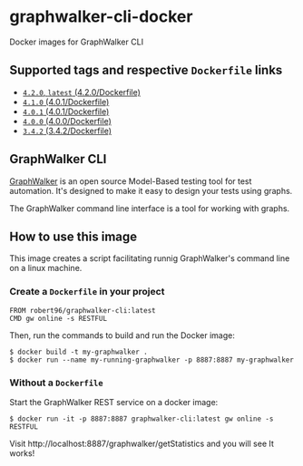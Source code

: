 # graphwalker-cli-docker

Docker images for GraphWalker CLI

## Supported tags and respective `Dockerfile` links

* [`4.2.0`, `latest` (4.2.0/Dockerfile)](https://github.com/Robert-96/graphwalker-cli-docker/blob/master/4.2.0/Dockerfile)
* [`4.1.0` (4.0.1/Dockerfile)](https://github.com/Robert-96/graphwalker-cli-docker/blob/master/4.1.0/Dockerfile)
* [`4.0.1` (4.0.1/Dockerfile)](https://github.com/Robert-96/graphwalker-cli-docker/blob/master/4.0.1/Dockerfile)
* [`4.0.0` (4.0.0/Dockerfile)](https://github.com/Robert-96/graphwalker-cli-docker/blob/master/4.0.0/Dockerfile)
* [`3.4.2` (3.4.2/Dockerfile)](https://github.com/Robert-96/graphwalker-cli-docker/blob/master/3.4.2/Dockerfile)

## GraphWalker CLI

[GraphWalker](http://graphwalker.github.io/) is an open source Model-Based testing tool for test automation. It's designed to make it easy to design your tests using graphs.

The GraphWalker command line interface is a tool for working with graphs.

## How to use this image

This image creates a script facilitating runnig GraphWalker's command line on a linux machine.

### Create a `Dockerfile` in your project

```
FROM robert96/graphwalker-cli:latest
CMD gw online -s RESTFUL
```

Then, run the commands to build and run the Docker image:

```
$ docker build -t my-graphwalker .
$ docker run --name my-running-graphwalker -p 8887:8887 my-graphwalker
```

### Without a `Dockerfile`

Start the GraphWalker REST service on a docker image:

```
$ docker run -it -p 8887:8887 graphwalker-cli:latest gw online -s RESTFUL
```

Visit http://localhost:8887/graphwalker/getStatistics and you will see It works!
